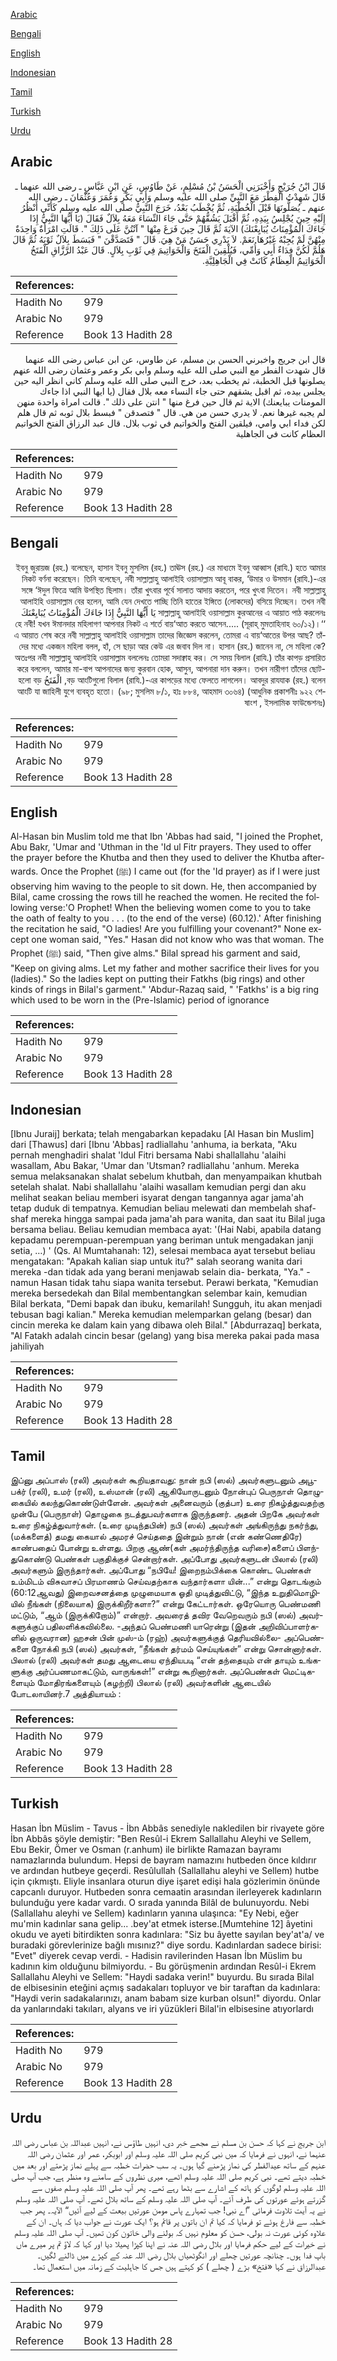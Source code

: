 [Arabic](#arabic)

[Bengali](#bengali)

[English](#english)

[Indonesian](#indonesian)

[Tamil](#tamil)

[Turkish](#turkish)

[Urdu](#urdu)

## Arabic


<div dir="rtl" lang="ar" style={{fontSize:'larger',backgroundColor:'#f8f9fa',padding:20}}>
قَالَ ابْنُ جُرَيْجٍ وَأَخْبَرَنِي الْحَسَنُ بْنُ مُسْلِمٍ، عَنْ طَاوُسٍ، عَنِ ابْنِ عَبَّاسٍ ـ رضى الله عنهما ـ قَالَ شَهِدْتُ الْفِطْرَ مَعَ النَّبِيِّ صلى الله عليه وسلم وَأَبِي بَكْرٍ وَعُمَرَ وَعُثْمَانَ ـ رضى الله عنهم ـ يُصَلُّونَهَا قَبْلَ الْخُطْبَةِ، ثُمَّ يُخْطَبُ بَعْدُ، خَرَجَ النَّبِيُّ صلى الله عليه وسلم كَأَنِّي أَنْظُرُ إِلَيْهِ حِينَ يُجْلِسُ بِيَدِهِ، ثُمَّ أَقْبَلَ يَشُقُّهُمْ حَتَّى جَاءَ النِّسَاءَ مَعَهُ بِلاَلٌ فَقَالَ ‏(‏يَا أَيُّهَا النَّبِيُّ إِذَا جَاءَكَ الْمُؤْمِنَاتُ يُبَايِعْنَكَ‏)‏ الآيَةَ ثُمَّ قَالَ حِينَ فَرَغَ مِنْهَا ‏"‏ آنْتُنَّ عَلَى ذَلِكَ ‏"‏‏.‏ قَالَتِ امْرَأَةٌ وَاحِدَةٌ مِنْهُنَّ لَمْ يُجِبْهُ غَيْرُهَا نَعَمْ‏.‏ لاَ يَدْرِي حَسَنٌ مَنْ هِيَ‏.‏ قَالَ ‏"‏ فَتَصَدَّقْنَ ‏"‏ فَبَسَطَ بِلاَلٌ ثَوْبَهُ ثُمَّ قَالَ هَلُمَّ لَكُنَّ فِدَاءٌ أَبِي وَأُمِّي، فَيُلْقِينَ الْفَتَخَ وَالْخَوَاتِيمَ فِي ثَوْبِ بِلاَلٍ‏.‏ قَالَ عَبْدُ الرَّزَّاقِ الْفَتَخُ الْخَوَاتِيمُ الْعِظَامُ كَانَتْ فِي الْجَاهِلِيَّةِ‏.‏
</div>
<div style={{backgroundColor:'#f8f9fa',padding:20, marginBottom: 10}}><table> <thead> <tr> <th>References:</th> <th></th> </tr> </thead> <tbody><tr><td>Hadith No</td><td>979</td></tr><tr><td>Arabic No</td><td>979</td></tr><tr><td>Reference</td><td>Book 13 Hadith 28</td></tr></tbody></table></div>


<div dir="rtl" lang="ar" style={{fontSize:'larger',backgroundColor:'#f8f9fa',padding:20}}>
قال ابن جريج واخبرني الحسن بن مسلم، عن طاوس، عن ابن عباس رضى الله عنهما قال شهدت الفطر مع النبي صلى الله عليه وسلم وابي بكر وعمر وعثمان رضى الله عنهم يصلونها قبل الخطبة، ثم يخطب بعد، خرج النبي صلى الله عليه وسلم كاني انظر اليه حين يجلس بيده، ثم اقبل يشقهم حتى جاء النساء معه بلال فقال (يا ايها النبي اذا جاءك المومنات يبايعنك) الاية ثم قال حين فرغ منها " انتن على ذلك ". قالت امراة واحدة منهن لم يجبه غيرها نعم. لا يدري حسن من هي. قال " فتصدقن " فبسط بلال ثوبه ثم قال هلم لكن فداء ابي وامي، فيلقين الفتخ والخواتيم في ثوب بلال. قال عبد الرزاق الفتخ الخواتيم العظام كانت في الجاهلية
</div>
<div style={{backgroundColor:'#f8f9fa',padding:20, marginBottom: 10}}><table> <thead> <tr> <th>References:</th> <th></th> </tr> </thead> <tbody><tr><td>Hadith No</td><td>979</td></tr><tr><td>Arabic No</td><td>979</td></tr><tr><td>Reference</td><td>Book 13 Hadith 28</td></tr></tbody></table></div>

## Bengali


<div dir="rtl" lang="bn" style={{fontSize:'larger',backgroundColor:'#f8f9fa',padding:20}}>
ইবনু জুরায়জ (রহ.) বলেছেন, হাসান ইবনু মুসলিম (রহ.) তাঊস (রহ.) এর মাধ্যমে ইবনু আব্বাস (রাযি.) হতে আমার নিকট বর্ণনা করেছেন। তিনি বলেছেন, নবী সাল্লাল্লাহু আলাইহি ওয়াসাল্লাম আবূ বাকর, ‘উমার ও উসমান (রাযি.)-এর সঙ্গে ‘ঈদুল ফিত্রে আমি উপস্থিত ছিলাম। তাঁরা খুৎবার পূর্বে সালাত আদায় করতেন, পরে খুৎবা দিতেন। নবী সাল্লাল্লাহু আলাইহি ওয়াসাল্লাম বের হলেন, আমি যেন দেখতে পাচ্ছি তিনি হাতের ইঙ্গিতে (লোকদের) বসিয়ে দিচ্ছেন। তখন নবী সাল্লাল্লাহু আলাইহি ওয়াসাল্লাম কুরআনের এ আয়াত পাঠ করলেনঃ يَا أَيُّهَا النَّبِيُّ إِذَا جَاءَكَ الْمُؤْمِنَاتُ يُبَايِعْنَكَ ‘‘হে নবী! যখন ঈমানদার মহিলাগণ আপনার নিকট এ শর্তে বায়‘আত করতে আসেন..... (সূরাহ্ মুমতাহিনাহ ৬০/১২)। এ আয়াত শেষ করে নবী সাল্লাল্লাহু আলাইহি ওয়াসাল্লাম তাদের জিজ্ঞেস করলেন, তোমরা এ বায়‘আতের উপর আছ? তাঁদের মধ্যে একজন মহিলা বলল, হাঁ, সে ছাড়া আর কেউ এর জবাব দিল না। হাসান (রহ.) জানেন না, সে মহিলা কে? অতঃপর নবী সাল্লাল্লাহু আলাইহি ওয়াসাল্লাম বললেনঃ তোমরা সদাক্বাহ কর। সে সময় বিলাল (রাযি.) তাঁর কাপড় প্রসারিত করে বললেন, আমার মা-বাপ আপনাদের জন্য কুরবান হোক, আসুন, আপনারা দান করুন। তখন নারীগণ তাঁদের ছোট-বড় আংটিগুলো বিলাল (রাযি.)-এর কাপড়ের মধ্যে ফেলতে লাগলেন। আবদুর রাযযাক (রহ.) বলেন, الْفَتَخُ হলো বড় আংটি যা জাহিলী যুগে ব্যবহৃত হতো। (৯৮; মুসলিম ৮/১, হাঃ ৮৮৪, আহমাদ ৩০৬৪) (আধুনিক প্রকাশনীঃ ৯২২ শেষাংশ , ইসলামিক ফাউন্ডেশনঃ)
</div>
<div style={{backgroundColor:'#f8f9fa',padding:20, marginBottom: 10}}><table> <thead> <tr> <th>References:</th> <th></th> </tr> </thead> <tbody><tr><td>Hadith No</td><td>979</td></tr><tr><td>Arabic No</td><td>979</td></tr><tr><td>Reference</td><td>Book 13 Hadith 28</td></tr></tbody></table></div>

## English


<div dir="ltr" lang="en" style={{fontSize:'larger',backgroundColor:'#f8f9fa',padding:20}}>
Al-Hasan bin Muslim told me that Ibn 'Abbas had said, "I joined the Prophet, Abu Bakr, 'Umar and 'Uthman in the 'Id ul Fitr prayers. They used to offer the prayer before the Khutba and then they used to deliver the Khutba afterwards. Once the Prophet (ﷺ) I came out (for the 'Id prayer) as if I were just observing him waving to the people to sit down. He, then accompanied by Bilal, came crossing the rows till he reached the women. He recited the following verse:'O Prophet! When the believing women come to you to take the oath of fealty to you . . . (to the end of the verse) (60.12).' After finishing the recitation he said, "O ladies! Are you fulfilling your covenant?" None except one woman said, "Yes." Hasan did not know who was that woman. The Prophet (ﷺ) said, "Then give alms." Bilal spread his garment and said, "Keep on giving alms. Let my father and mother sacrifice their lives for you (ladies)." So the ladies kept on putting their Fatkhs (big rings) and other kinds of rings in Bilal's garment." 'Abdur-Razaq said, " 'Fatkhs' is a big ring which used to be worn in the (Pre-Islamic) period of ignorance
</div>
<div style={{backgroundColor:'#f8f9fa',padding:20, marginBottom: 10}}><table> <thead> <tr> <th>References:</th> <th></th> </tr> </thead> <tbody><tr><td>Hadith No</td><td>979</td></tr><tr><td>Arabic No</td><td>979</td></tr><tr><td>Reference</td><td>Book 13 Hadith 28</td></tr></tbody></table></div>

## Indonesian


<div dir="ltr" lang="id" style={{fontSize:'larger',backgroundColor:'#f8f9fa',padding:20}}>
[Ibnu Juraij] berkata; telah mengabarkan kepadaku [Al Hasan bin Muslim] dari [Thawus] dari [Ibnu 'Abbas] radliallahu 'anhuma, ia berkata, "Aku pernah menghadiri shalat 'Idul Fitri bersama Nabi shallallahu 'alaihi wasallam, Abu Bakar, 'Umar dan 'Utsman? radliallahu 'anhum. Mereka semua melaksanakan shalat sebelum khutbah, dan menyampaikan khutbah setelah shalat. Nabi shallallahu 'alaihi wasallam kemudian pergi dan aku melihat seakan beliau memberi isyarat dengan tangannya agar jama'ah tetap duduk di tempatnya. Kemudian beliau melewati dan membelah shaf-shaf mereka hingga sampai pada jama'ah para wanita, dan saat itu Bilal juga bersama beliau. Beliau kemudian membaca ayat: '(Hai Nabi, apabila datang kepadamu perempuan-perempuan yang beriman untuk mengadakan janji setia, …) ' (Qs. Al Mumtahanah: 12), selesai membaca ayat tersebut beliau mengatakan: "Apakah kalian siap untuk itu?" salah seorang wanita dari mereka -dan tidak ada yang berani menjawab selain dia- berkata, "Ya." -namun Hasan tidak tahu siapa wanita tersebut. Perawi berkata, "Kemudian mereka bersedekah dan Bilal membentangkan selembar kain, kemudian Bilal berkata, "Demi bapak dan ibuku, kemarilah! Sungguh, itu akan menjadi tebusan bagi kalian." Mereka kemudian melemparkan gelang (besar) dan cincin mereka ke dalam kain yang dibawa oleh Bilal." [Abdurrazaq] berkata, "Al Fatakh adalah cincin besar (gelang) yang bisa mereka pakai pada masa jahiliyah
</div>
<div style={{backgroundColor:'#f8f9fa',padding:20, marginBottom: 10}}><table> <thead> <tr> <th>References:</th> <th></th> </tr> </thead> <tbody><tr><td>Hadith No</td><td>979</td></tr><tr><td>Arabic No</td><td>979</td></tr><tr><td>Reference</td><td>Book 13 Hadith 28</td></tr></tbody></table></div>

## Tamil


<div dir="ltr" lang="ta" style={{fontSize:'larger',backgroundColor:'#f8f9fa',padding:20}}>
இப்னு அப்பாஸ் (ரலி) அவர்கள் கூறியதாவது: நான் நபி (ஸல்) அவர்களுடனும் அபூபக்ர் (ரலி), உமர் (ரலி), உஸ்மான் (ரலி) ஆகியோருடனும் நோன்புப் பெருநாள் தொழுகையில் கலந்துகொண்டுள்ளேன். அவர்கள் அனைவரும் (குத்பா) உரை நிகழ்த்துவதற்கு முன்பே (பெருநாள்) தொழுகை நடத்துபவர்களாக இருந்தனர். அதன் பிறகே அவர்கள் உரை நிகழ்த்துவார்கள். (உரை முடிந்தபின்) நபி (ஸல்) அவர்கள் அங்கிருந்து நகர்ந்து, (மக்களைத்) தமது கையால் அமரச் செய்ததை இன்றும் நான் (என் கண்ணெதிரே) காண்பதைப் போன்று உள்ளது. பிறகு ஆண்(கள் அமர்ந்திருந்த வரிசை)களைப் பிளந்துகொண்டு பெண்கள் பகுதிக்குச் சென்றார்கள். அப்போது அவர்களுடன் பிலால் (ரலி) அவர்களும் இருந்தார்கள். அப்போது “நபியே! இறைநம்பிக்கை கொண்ட பெண்கள் உம்மிடம் விசுவாசப் பிரமாணம் செய்வதற்காக வந்தார்களா யின்...” என்று தொடங்கும் (60:12ஆவது) இறைவசனத்தை முழுமையாக ஓதி முடித்துவிட்டு, “இந்த உறுதிமொழியில் நீங்கள் (நிலையாக) இருக்கிறீர்களா?” என்று கேட்டார்கள். ஒரேயொரு பெண்மணி மட்டும், “ஆம் (இருக்கிறோம்)” என்றார். அவரைத் தவிர வேறெவரும் நபி (ஸல்) அவர்களுக்குப் பதிலளிக்கவில்லை. -அந்தப் பெண்மணி யாரென்று (இதன் அறிவிப்பாளர்களில் ஒருவரான) ஹசன் பின் முஸ்-ம் (ரஹ்) அவர்களுக்குத் தெரியவில்லை- அப்பெண்களை நோக்கி நபி (ஸல்) அவர்கள், “நீங்கள் தர்மம் செய்யுங்கள்” என்று சொன்னார்கள். பிலால் (ரலி) அவர்கள் தமது ஆடையை ஏந்தியபடி “என் தந்தையும் என் தாயும் உங்களுக்கு அர்ப்பணமாகட்டும், வாருங்கள்!” என்று கூறினார்கள். அப்பெண்கள் மெட்டிகளையும் மோதிரங்களையும் (கழற்றி) பிலால் (ரலி) அவர்களின் ஆடையில் போடலாயினர்.7 அத்தியாயம் :
</div>
<div style={{backgroundColor:'#f8f9fa',padding:20, marginBottom: 10}}><table> <thead> <tr> <th>References:</th> <th></th> </tr> </thead> <tbody><tr><td>Hadith No</td><td>979</td></tr><tr><td>Arabic No</td><td>979</td></tr><tr><td>Reference</td><td>Book 13 Hadith 28</td></tr></tbody></table></div>

## Turkish


<div dir="ltr" lang="tr" style={{fontSize:'larger',backgroundColor:'#f8f9fa',padding:20}}>
Hasan İbn Müslim - Tavus - İbn Abbâs senediyle nakledilen bir rivayete göre İbn Abbâs şöyle demiştir: "Ben Resûl-i Ekrem Sallallahu Aleyhi ve Sellem, Ebu Bekir, Ömer ve Osman (r.anhum) ile birlikte Ramazan bayramı namazlarında bulundum. Hepsi de bayram namazını hutbeden önce kıldırır ve ardından hutbeye geçerdi. Resûlullah (Sallallahu aleyhi ve Sellem) hutbe için çıkmıştı. Eliyle insanlara oturun diye işaret edişi hala gözlerimin önünde capcanlı duruyor. Hutbeden sonra cemaatin arasından ilerleyerek kadınların bulunduğu yere kadar vardı. O sırada yanında Bilâl de bulunuyordu. Nebi (Sallallahu aleyhi ve Sellem) kadınların yanına ulaşınca: "Ey Nebi, eğer mu'min kadınlar sana gelip... .bey'at etmek isterse.[Mumtehine 12] âyetini okudu ve ayeti bitirdikten sonra kadınlara: "Siz bu âyette sayılan bey'at'a/ ve buradaki görevlerinize bağlı mısınız?" diye sordu. Kadınlardan sadece birisi: "Evet" diyerek cevap verdi. - Hadisin ravilerinden Hasan İbn Müslim bu kadının kim olduğunu bilmiyordu. - Bu görüşmenin ardından Resûl-i Ekrem Sallallahu Aleyhi ve Sellem: "Haydi sadaka verin!" buyurdu. Bu sırada Bilal de elbisesinin eteğini açmış sadakaları topluyor ve bir taraftan da kadınlara: "Haydi verin sadakalarınızı, anam babam size kurban olsun!" diyordu. Onlar da yanlarındaki takıları, alyans ve iri yüzükleri Bilal'in elbisesine atıyorlardı
</div>
<div style={{backgroundColor:'#f8f9fa',padding:20, marginBottom: 10}}><table> <thead> <tr> <th>References:</th> <th></th> </tr> </thead> <tbody><tr><td>Hadith No</td><td>979</td></tr><tr><td>Arabic No</td><td>979</td></tr><tr><td>Reference</td><td>Book 13 Hadith 28</td></tr></tbody></table></div>

## Urdu


<div dir="rtl" lang="ur" style={{fontSize:'larger',backgroundColor:'#f8f9fa',padding:20}}>
ابن جریج نے کہا کہ حسن بن مسلم نے مجھے خبر دی، انہیں طاؤس نے، انہیں عبداللہ بن عباس رضی اللہ عنہما نے، انہوں نے فرمایا کہ میں نبی کریم صلی اللہ علیہ وسلم اور ابوبکر، عمر اور عثمان رضی اللہ عنہم کے ساتھ عیدالفطر کی نماز پڑھنے گیا ہوں۔ یہ سب حضرات خطبہ سے پہلے نماز پڑھتے اور بعد میں خطبہ دیتے تھے۔ نبی کریم صلی اللہ علیہ وسلم اٹھے، میری نظروں کے سامنے وہ منظر ہے، جب آپ صلی اللہ علیہ وسلم لوگوں کو ہاتھ کے اشارے سے بٹھا رہے تھے۔ پھر آپ صلی اللہ علیہ وسلم صفوں سے گزرتے ہوئے عورتوں کی طرف آئے۔ آپ صلی اللہ علیہ وسلم کے ساتھ بلال تھے۔ آپ صلی اللہ علیہ وسلم نے یہ آیت تلاوت فرمائی ”اے نبی! جب تمہارے پاس مومن عورتیں بیعت کے لیے آئیں“ الآیہ۔ پھر جب خطبہ سے فارغ ہوئے تو فرمایا کہ کیا تم ان باتوں پر قائم ہو؟ ایک عورت نے جواب دیا کہ ہاں۔ ان کے علاوہ کوئی عورت نہ بولی، حسن کو معلوم نہیں کہ بولنے والی خاتون کون تھیں۔ آپ صلی اللہ علیہ وسلم نے خیرات کے لیے حکم فرمایا اور بلال رضی اللہ عنہ نے اپنا کپڑا پھیلا دیا اور کہا کہ لاؤ تم پر میرے ماں باپ فدا ہوں۔ چنانچہ عورتیں چھلے اور انگوٹھیاں بلال رضی اللہ عنہ کے کپڑے میں ڈالنے لگیں۔ عبدالرزاق نے کہا «فتخ» بڑے ( چھلے ) کو کہتے ہیں جس کا جاہلیت کے زمانہ میں استعمال تھا۔
</div>
<div style={{backgroundColor:'#f8f9fa',padding:20, marginBottom: 10}}><table> <thead> <tr> <th>References:</th> <th></th> </tr> </thead> <tbody><tr><td>Hadith No</td><td>979</td></tr><tr><td>Arabic No</td><td>979</td></tr><tr><td>Reference</td><td>Book 13 Hadith 28</td></tr></tbody></table></div>